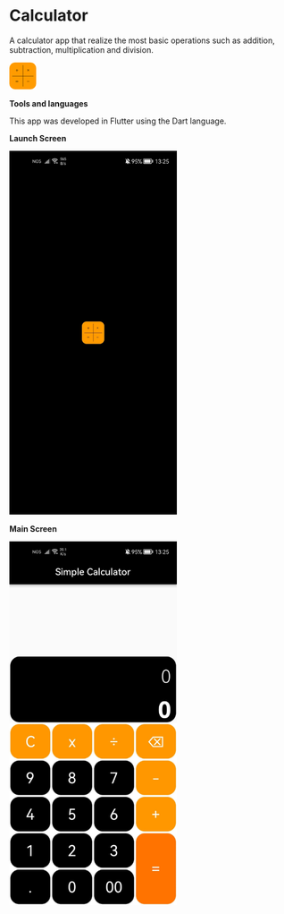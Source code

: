 # Calculator

A calculator app that realize the most basic operations such as addition, subtraction, multiplication and division.

<img src="https://github.com/luamendonca21/Calculator/blob/master/assetsReadme/ic_launcher.png" width="48" height="48">

<b>Tools and languages</b>

This app was developed in Flutter using the Dart language.

<b>Launch Screen</b>

<img src="https://github.com/luamendonca21/Calculator/blob/master/assetsReadme/launch.jpg" width="300" height="650">

<b>Main Screen</b>

<img src="https://github.com/luamendonca21/Calculator/blob/master/assetsReadme/main.jpg" width="300" height="650">

